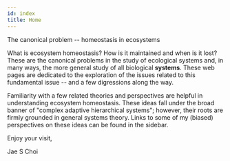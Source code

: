 ```yaml
---
id: index
title: Home
---
```


The canonical problem -- homeostasis in ecosystems

What is ecosystem homeostasis? How is it maintained and when is it lost? These are the canonical problems in the study of ecological systems and, in many ways, the more general study of all biological **systems**. These web pages are dedicated to the exploration of the issues related to this fundamental issue -- and a few digressions along the way. 

Familiarity with a few related theories and perspectives are helpful in understanding ecosystem homeostasis. These ideas fall under the broad banner of "complex adaptive hierarchical systems"; however, their roots are firmly grounded in general systems theory. Links to some of my (biased) perspectives on these ideas can be found in the sidebar.


Enjoy your visit,

Jae S Choi

